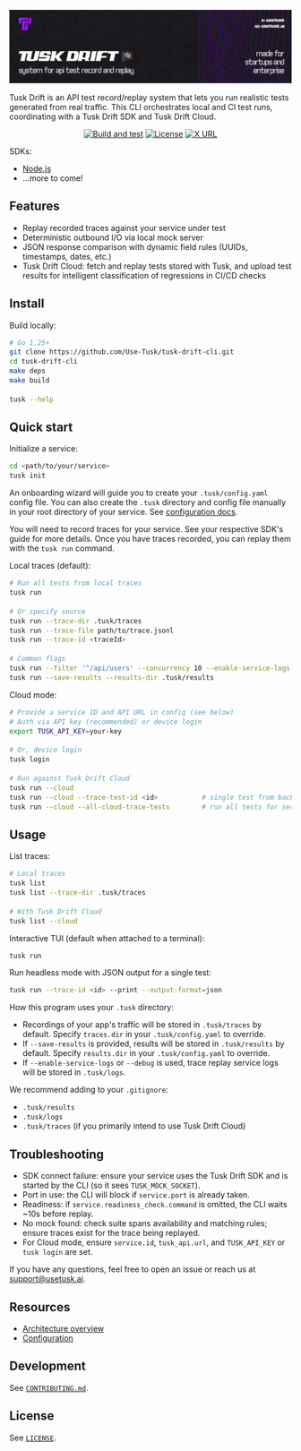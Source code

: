 ![Tusk CLI Banner](assets/tusk-banner.png)

Tusk Drift is an API test record/replay system that lets you run realistic tests generated from real traffic. This CLI orchestrates local and CI test runs, coordinating with a Tusk Drift SDK and Tusk Drift Cloud.

<div align="center">

[![Build and test](https://github.com/Use-Tusk/tusk-drift-cli/actions/workflows/main.yml/badge.svg?branch=main)](https://github.com/Use-Tusk/tusk-drift-cli/actions/workflows/main.yml)
[![License](https://img.shields.io/badge/License-Apache_2.0-blue.svg)](https://opensource.org/licenses/Apache-2.0)
[![X URL](https://img.shields.io/twitter/url?url=https%3A%2F%2Fx.com%2Fusetusk&style=flat&logo=x&label=Tusk&color=BF40BF)](https://x.com/usetusk)

</div>

SDKs:

- [Node.js](https://github.com/Use-Tusk/tusk-drift-sdk)
- ...more to come!

## Features

- Replay recorded traces against your service under test
- Deterministic outbound I/O via local mock server
- JSON response comparison with dynamic field rules (UUIDs, timestamps, dates, etc.)
- Tusk Drift Cloud: fetch and replay tests stored with Tusk, and upload test results for intelligent classification of regressions in CI/CD checks

## Install

Build locally:

```bash
# Go 1.25+
git clone https://github.com/Use-Tusk/tusk-drift-cli.git
cd tusk-drift-cli
make deps
make build

tusk --help
```

## Quick start

Initialize a service:

```bash
cd <path/to/your/service>
tusk init
```

An onboarding wizard will guide you to create your `.tusk/config.yaml` config file.
You can also create the `.tusk` directory and config file manually in your root directory of your service. See [configuration docs](/docs/configuration.md).

You will need to record traces for your service. See your respective SDK's guide for more details. Once you have traces recorded, you can replay them with the `tusk run` command.

Local traces (default):

```bash
# Run all tests from local traces
tusk run

# Or specify source
tusk run --trace-dir .tusk/traces
tusk run --trace-file path/to/trace.jsonl
tusk run --trace-id <traceId>

# Common flags
tusk run --filter '^/api/users' --concurrency 10 --enable-service-logs
tusk run --save-results --results-dir .tusk/results
```

Cloud mode:

```bash
# Provide a service ID and API URL in config (see below)
# Auth via API key (recommended) or device login
export TUSK_API_KEY=your-key

# Or, device login
tusk login

# Run against Tusk Drift Cloud
tusk run --cloud
tusk run --cloud --trace-test-id <id>           # single test from backend
tusk run --cloud --all-cloud-trace-tests        # run all tests for service
```

## Usage

List traces:

```bash
# Local traces
tusk list
tusk list --trace-dir .tusk/traces

# With Tusk Drift Cloud
tusk list --cloud
```

Interactive TUI (default when attached to a terminal):

```bash
tusk run
```

Run headless mode with JSON output for a single test:

```bash
tusk run --trace-id <id> --print --output-format=json
```

How this program uses your `.tusk` directory:

- Recordings of your app's traffic will be stored in `.tusk/traces` by default.
Specify `traces.dir` in your `.tusk/config.yaml` to override.
- If `--save-results` is provided, results will be stored in `.tusk/results` by default. Specify `results.dir` in your `.tusk/config.yaml` to override.
- If `--enable-service-logs` or `--debug` is used, trace replay service logs will be stored in `.tusk/logs`.

We recommend adding to your `.gitignore`:

- `.tusk/results`
- `.tusk/logs`
- `.tusk/traces` (if you primarily intend to use Tusk Drift Cloud)

## Troubleshooting

- SDK connect failure: ensure your service uses the Tusk Drift SDK and is started by the CLI (so it sees `TUSK_MOCK_SOCKET`).
- Port in use: the CLI will block if `service.port` is already taken.
- Readiness: if `service.readiness_check.command` is omitted, the CLI waits ~10s before replay.
- No mock found: check suite spans availability and matching rules; ensure traces exist for the trace being replayed.
- For Cloud mode, ensure `service.id`, `tusk_api.url`, and `TUSK_API_KEY` or `tusk login` are set.

If you have any questions, feel free to open an issue or reach us at [support@usetusk.ai](support@usetusk.ai).

## Resources

- [Architecture overview](docs/architecture.md)
- [Configuration](docs/configuration.md)

## Development

See [`CONTRIBUTING.md`](./CONTRIBUTING.md).

## License

See [`LICENSE`](./LICENSE).
